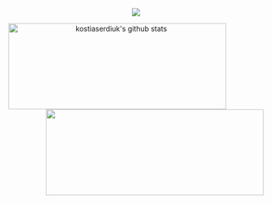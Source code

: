 <!--- Picture --->
<p align="center">
<img src="https://github.com/kostiaserdiuk/serdiuk/blob/main/picture/gif-line.gif" />
</p align="center">
<p align="center">
<img align="left" width="430" height="170" alt="kostiaserdiuk's github stats" src="https://github-readme-stats.vercel.app/api?username=kostiaserdiuk&show_icons=true&theme=radical&count_private=true&amp&include_all_commits=true">
</p align="center">
<p align="center">
<img align="right" width="430" height="170" src="https://github-readme-stats.vercel.app/api/top-langs/?username=kostiaserdiuk&layout=compact&theme=radical">
</p align="center">
